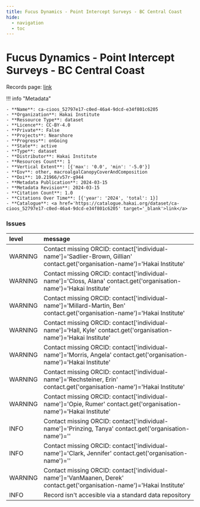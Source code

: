 ```yaml
---
title: Fucus Dynamics - Point Intercept Surveys - BC Central Coast
hide:
  - navigation
  - toc
---
```


# Fucus Dynamics - Point Intercept Surveys - BC Central Coast

Records page: <a href='https://catalogue.hakai.org/dataset/ca-cioos_52797e17-c0ed-46a4-9dcd-e34f801c6205' target='_blank'>link</a>

<div id='map'></div>

!!! info "Metadata"
    
    - **Name**: ca-cioos_52797e17-c0ed-46a4-9dcd-e34f801c6205 
    - **Organization**: Hakai Institute 
    - **Ressource Type**: dataset 
    - **Licence**: CC-BY-4.0 
    - **Private**: False 
    - **Projects**: Nearshore 
    - **Progress**: onGoing 
    - **State**: active 
    - **Type**: dataset 
    - **Distributor**: Hakai Institute 
    - **Resources Count**: 1 
    - **Vertical Extent**: [{'max': '0.0', 'min': '-5.0'}] 
    - **Eov**: other, macroalgalCanopyCoverAndComposition 
    - **Doi**: 10.21966/v57r-g944 
    - **Metadata Publication**: 2024-03-15 
    - **Metadata Revision**: 2024-03-15 
    - **Citation Count**: 1.0 
    - **Citations Over Time**: [{'year': '2024', 'total': 1}] 
    - **Catalogue**: <a href='https://catalogue.hakai.org/dataset/ca-cioos_52797e17-c0ed-46a4-9dcd-e34f801c6205' target='_blank'>link</a> 

### Issues

| level   | message                                                                                                                       |
|:--------|:------------------------------------------------------------------------------------------------------------------------------|
| WARNING | Contact missing ORCID: contact['individual-name']='Sadlier-Brown, Gillian' contact.get('organisation-name')='Hakai Institute' |
| WARNING | Contact missing ORCID: contact['individual-name']='Closs, Alana' contact.get('organisation-name')='Hakai Institute'           |
| WARNING | Contact missing ORCID: contact['individual-name']='Millard-Martin, Ben' contact.get('organisation-name')='Hakai Institute'    |
| WARNING | Contact missing ORCID: contact['individual-name']='Hall, Kyle' contact.get('organisation-name')='Hakai Institute'             |
| WARNING | Contact missing ORCID: contact['individual-name']='Morris, Angela' contact.get('organisation-name')='Hakai Institute'         |
| WARNING | Contact missing ORCID: contact['individual-name']='Rechsteiner, Erin' contact.get('organisation-name')='Hakai Institute'      |
| WARNING | Contact missing ORCID: contact['individual-name']='Opie, Rumer' contact.get('organisation-name')='Hakai Institute'            |
| INFO    | Contact missing ORCID: contact['individual-name']='Prinzing, Tanya' contact.get('organisation-name')=''                       |
| INFO    | Contact missing ORCID: contact['individual-name']='Clark, Jennifer' contact.get('organisation-name')=''                       |
| WARNING | Contact missing ORCID: contact['individual-name']='VanMaanen, Derek' contact.get('organisation-name')='Hakai Institute'       |
| INFO    | Record isn't accesible via a standard data repository                                                                         |

<script>
   document.addEventListener("DOMContentLoaded", function() {
    var map = L.map('map').setView([51.505, -125.09], 5);
    L.tileLayer('https://tile.openstreetmap.org/{z}/{x}/{y}.png', {
        maxZoom: 19,
        attribution: '&copy; <a href="http://www.openstreetmap.org/copyright">OpenStreetMap</a>'
    }).addTo(map);
    var geojsonFeature = {
        "type": "Feature",
        "properties": {
            "name" : "Fucus Dynamics - Point Intercept Surveys - BC Central Coast"
        },
        "geometry": {'type': 'Polygon', 'coordinates': [[[-128.2, 51.63], [-128.1, 51.63], [-128.1, 51.67], [-128.2, 51.67], [-128.2, 51.63]]]}
    }
    L.geoJSON(geojsonFeature).addTo(map);
   })
</script>